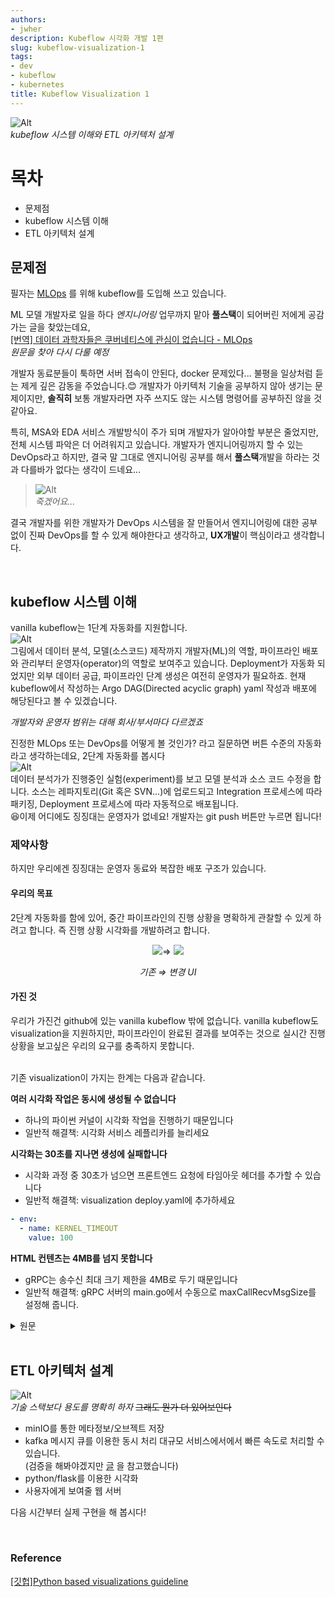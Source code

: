 ```yaml
---
authors:
- jwher
description: Kubeflow 시각화 개발 1편
slug: kubeflow-visualization-1
tags:
- dev
- kubeflow
- kubernetes
title: Kubeflow Visualization 1
---
```


<!--truncate-->

<!-- image repository: https://raw.githubusercontent.com/JWHer/jwher.github.io/master/_posts/images/ -->
![Alt](https://raw.githubusercontent.com/JWHer/jwher.github.io/master/_posts/images/engineering.jpg "engineering")  
*kubeflow 시스템 이해와 ETL 아키텍처 설계*  

# 목차
* 문제점
* kubeflow 시스템 이해
* ETL 아키텍처 설계

## 문제점   

필자는 [MLOps](https://en.wikipedia.org/wiki/MLOps) 를 위해 kubeflow를 도입해 쓰고 있습니다. 

ML 모델 개발자로 일을 하다 *엔지니어링* 업무까지 맡아 **풀스택**이 되어버린 저에게 공감가는 글을 찾았는데요,  
[[번역] 데이터 과학자들은 쿠버네티스에 관심이 없습니다 - MLOps](https://coffeewhale.com/kubernetes/mlops/2021/01/28/mlops-determinedai/)  
*원문을 찾아 다시 다룰 예정*  

개발자 동료분들이 툭하면 서버 접속이 안된다, docker 문제있다... 불평을 일상처럼 듣는 제게 깊은 감동을 주었습니다.:blush:
개발자가 아키텍처 기술을 공부하지 않아 생기는 문제이지만,
**솔직히** 보통 개발자라면 자주 쓰지도 않는 시스템 명령어를 공부하진 않을 것 같아요.  

특히, MSA와 EDA 서비스 개발방식이 주가 되며 개발자가 알아야할 부분은 줄었지만,
전체 시스템 파악은 더 어려워지고 있습니다.
개발자가 엔지니어링까지 할 수 있는 DevOps라고 하지만,
결국 말 그대로 엔지니어링 공부를 해서 **풀스택**개발을 하라는 것과 다를바가 없다는 생각이 드네요...

> ![Alt](https://raw.githubusercontent.com/JWHer/jwher.github.io/master/_posts/images/hard-to-die.png "hard to die")  
> *죽겠어요...*

결국 개발자를 위한 개발자가 DevOps 시스템을 잘 만들어서 엔지니어링에 대한
공부 없이 진짜 DevOps를 할 수 있게 해야한다고 생각하고, **UX개발**이 핵심이라고 생각합니다.
   
<br/>

## kubeflow 시스템 이해

vanilla kubeflow는 1단계 자동화를 지원합니다.  
![Alt](https://raw.githubusercontent.com/JWHer/jwher.github.io/master/_posts/images/mlops1.png "mlops1")  
그림에서 데이터 분석, 모델(소스코드) 제작까지 개발자(ML)의 역할,
파이프라인 배포와 관리부터 운영자(operator)의 역할로 보여주고 있습니다.
Deployment가 자동화 되었지만 외부 데이터 공급, 파이프라인 단계 생성은 여전히 운영자가 필요하죠.
현재 kubeflow에서 작성하는 Argo DAG(Directed acyclic graph) yaml 작성과 배포에 해당된다고 볼 수 있겠습니다.

*개발자와 운영자 범위는 대해 회사/부서마다 다르겠죠*  

진정한 MLOps 또는 DevOps를 어떻게 볼 것인가? 라고 질문하면 버튼 수준의 자동화라고 생각하는데요,
2단계 자동화를 봅시다  
![Alt](https://raw.githubusercontent.com/JWHer/jwher.github.io/master/_posts/images/mlops2.png "mlops2")  
데이터 분석가가 진행중인 실험(experiment)를 보고 모델 분석과 소스 코드 수정을 합니다.
소스는 레파지토리(Git 혹은 SVN...)에 업로드되고 Integration 프로세스에 따라 패키징,
Deployment 프로세스에 따라 자동적으로 배포됩니다.  
:satisfied:이제 어디에도 징징대는 운영자가 없네요! 개발자는 git push 버튼만 누르면 됩니다!


### 제약사항

하지만 우리에겐 징징대는 운영자 동료와 복잡한 배포 구조가 있습니다.  
#### 우리의 목표
2단계 자동화를 함에 있어, 중간 파이프라인의 진행 상황을 명확하게 관찰할 수 있게 하려고 합니다.
즉 진행 상황 시각화를 개발하려고 합니다.  

<div align="center">
<img src="https://raw.githubusercontent.com/JWHer/jwher.github.io/master/_posts/images/vis-pipeline.png"/>⇒
<img src="https://raw.githubusercontent.com/JWHer/jwher.github.io/master/_posts/images/vis-pipeline2.png"/>
   
*기존 ⇒ 변경 UI*
</div>


#### 가진 것
우리가 가진건 github에 있는 vanilla kubeflow 밖에 없습니다.
vanilla kubeflow도 visualization을 지원하지만,
파이프라인이 완료된 결과를 보여주는 것으로 실시간 진행상황을 보고싶은 우리의 요구를 충족하지 못합니다.  
<br/>

기존 visualization이 가지는 한계는 다음과 같습니다.  

**여러 시각화 작업은 동시에 생성될 수 없습니다**  
* 하나의 파이썬 커널이 시각화 작업을 진행하기 때문입니다  
* 일반적 해결책: 시각화 서비스 레플리카를 늘리세요

**시각화는 30초를 지나면 생성에 실패합니다**  
* 시각화 과정 중 30초가 넘으면 프론트엔드 요청에 타임아웃 헤더를 추가할 수 있습니다  
* 일반적 해결책: visualization deploy.yaml에 추가하세요

```yaml
- env:
  - name: KERNEL_TIMEOUT
    value: 100
```

**HTML 컨텐츠는 4MB를 넘지 못합니다**  
* gRPC는 송수신 최대 크기 제한을 4MB로 두기 때문입니다  
* 일반적 해결책: gRPC 서버의 main.go에서 수동으로 maxCallRecvMsgSize를 설정해 줍니다.  

<details>
<summary>원문</summary>
<div markdown="1">
   
**Multiple visualizations cannot be generated concurrently**
* This is because a single Python kernel is used to generate visualizations  
* General solution: increase the number of replicas  

**Visualizations that take longer than 30 seconds will fail to generate**
* For visualizations where the 30 second timeout is reached, you can add the TimeoutValue header to the request made by the frontend  
* General solution: set the KERNEL_TIMEOUT environment variable of the visualization service deployment

```yaml
- env:
  - name: KERNEL_TIMEOUT
    value: 100
```

**The HTML content of the generated visualizations cannot be larger than 4MB**  
* gRPC by default imposes a limit of 4MB as the maximum size that can be sent and received by a server  
* Genearl solution: manually set MaxCallRecvMsgSize for gRPC
 
</div>
</details>  

<br/>

## ETL 아키텍처 설계

![Alt](https://raw.githubusercontent.com/JWHer/jwher.github.io/master/_posts/images/newvis-architecture.png "newvis architecture")  
*기술 스택보다 용도를 명확히 하자*  ~~그래도 뭔가 더 있어보인다~~

* minIO를 통한 메타정보/오브젝트 저장
* kafka 메시지 큐를 이용한 동시 처리
   대규모 서비스에서에서 빠른 속도로 처리할 수 있습니다.  
   (검증을 해봐야겠지만 [글](https://epicdevs.com/17) 을 참고했습니다)
* python/flask를 이용한 시각화
* 사용자에게 보여줄 웹 서버

다음 시간부터 실제 구현을 해 봅시다!

<br/>


### Reference  
[[깃헙]Python based visualizations guideline](https://github.com/kubeflow/pipelines/blob/master/backend/src/apiserver/visualization/README.md)


<!-- update log -->
<!--
본문에 추가할 내용을 적는다.
-->
